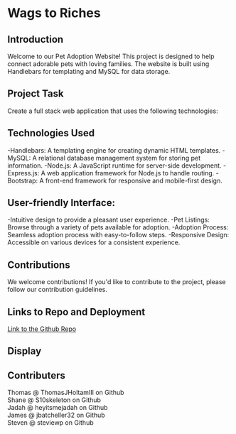 # Wags to Riches
## Introduction
Welcome to our Pet Adoption Website! This project is designed to help connect adorable pets with loving families. The website is built using Handlebars for templating and MySQL for data storage.
## Project Task
Create a full stack web application that uses the following technologies:
## Technologies Used
-Handlebars: A templating engine for creating dynamic HTML templates.
-MySQL: A relational database management system for storing pet information.
-Node.js: A JavaScript runtime for server-side development.
-Express.js: A web application framework for Node.js to handle routing.
-Bootstrap: A front-end framework for responsive and mobile-first design.
## User-friendly Interface:
-Intuitive design to provide a pleasant user experience.
-Pet Listings: Browse through a variety of pets available for adoption.
-Adoption Process: Seamless adoption process with easy-to-follow steps.
-Responsive Design: Accessible on various devices for a consistent experience.
## Contributions
We welcome contributions! If you'd like to contribute to the project, please follow our contribution guidelines.
## Links to Repo and Deployment
[Link to the Github Repo](https://github.com/S10skeleton/Wags-to-Riches)

## Display

## Contributers
Thomas @ ThomasJHoltamIII on Github <br>
Shane @ S10skeleton on Github <br>
Jadah @ heyitsmejadah on Github <br>
James @ jbatcheller32 on Github <br>
Steven @ steviewp on Github <br>
